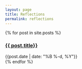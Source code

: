 ```yaml
---
layout: page
title: Reflections
permalink: reflections
---
```


{% for post in site.posts %}
  <div class="py-1">
    <h3><a href="{{site.baseurl}}{{ post.url }}">{{ post.title}}</a></h3>
    <div class="text-sm text-gray-400">{{post.date | date: "%B %-d, %Y"}}</div>
  </div>
{% endfor %}
